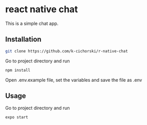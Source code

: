 # react native chat
This is a simple chat app.
## Installation
```bash
git clone https://github.com/k-cichorski/r-native-chat
```
Go to project directory and run
```bash
npm install
```
Open .env.example file, set the variables and save the file as .env
## Usage
Go to project directory and run
```bash
expo start
```